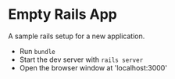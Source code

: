 # Empty Rails App

A sample rails setup for a new application.

* Run `bundle`
* Start the dev server with `rails server`
* Open the browser window at 'localhost:3000'

